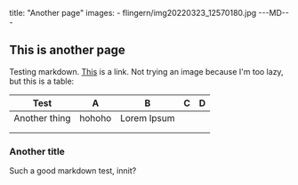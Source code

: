 title: "Another page"
images: 
      - flingern/img20220323_12570180.jpg
---MD---

## This is another page

Testing markdown. [This](/) is a link. Not trying an image because I'm too lazy, but this is a table:

| Test          | A      | B           | C | D |
|---------------|--------|-------------|---|---|
| Another thing | hohoho | Lorem Ipsum |   |   |
|               |        |             |   |   |
|               |        |             |   |   |

### Another title

Such a good markdown test, innit?
